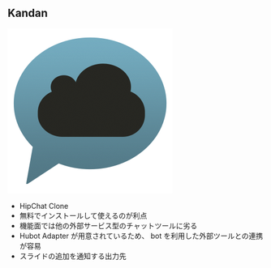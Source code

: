 ##  Kandan

![Kandan](./images/kandan.png)

* HipChat Clone <!-- .element: class="fragment roll-in" -->
* 無料でインストールして使えるのが利点 <!-- .element: class="fragment roll-in" -->
* 機能面では他の外部サービス型のチャットツールに劣る <!-- .element: class="fragment roll-in" -->
* Hubot Adapter が用意されているため、 bot を利用した外部ツールとの連携が容易 <!-- .element: class="fragment roll-in" -->
* スライドの追加を通知する出力先 <!-- .element: class="fragment roll-in" -->
